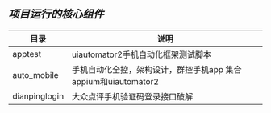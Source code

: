 ***项目运行的核心组件***
--

|目录          |说明                                                       |
|-------------|-----------------------------------------------------------|
|apptest      |uiautomator2手机自动化框架测试脚本                            |
|auto_mobile  |手机自动化全控，架构设计，群控手机app 集合appium和uiautomator2   |
|dianpinglogin|大众点评手机验证码登录接口破解                                  |
